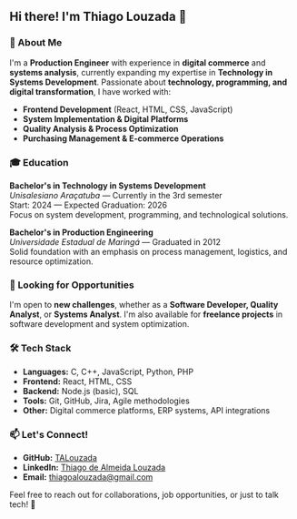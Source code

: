 ## Hi there! I'm Thiago Louzada 👋

### 🚀 About Me
I'm a **Production Engineer** with experience in **digital commerce** and **systems analysis**, currently expanding my expertise in **Technology in Systems Development**. Passionate about **technology, programming, and digital transformation**, I have worked with:

- **Frontend Development** (React, HTML, CSS, JavaScript)
- **System Implementation & Digital Platforms**
- **Quality Analysis & Process Optimization**
- **Purchasing Management & E-commerce Operations**

### 🎓 Education

**Bachelor's in Technology in Systems Development**  
*Unisalesiano Araçatuba* — Currently in the 3rd semester  
Start: 2024 — Expected Graduation: 2026  
Focus on system development, programming, and technological solutions.

**Bachelor's in Production Engineering**  
*Universidade Estadual de Maringá* — Graduated in 2012  
Solid foundation with an emphasis on process management, logistics, and resource optimization.

### 💼 Looking for Opportunities
I'm open to **new challenges**, whether as a **Software Developer, Quality Analyst**, or **Systems Analyst**. I'm also available for **freelance projects** in software development and system optimization.

### 🛠️ Tech Stack
- **Languages:** C, C++, JavaScript, Python, PHP
- **Frontend:** React, HTML, CSS
- **Backend:** Node.js (basic), SQL
- **Tools:** Git, GitHub, Jira, Agile methodologies
- **Other:** Digital commerce platforms, ERP systems, API integrations

### 📫 Let's Connect!
- **GitHub:** [TALouzada](https://github.com/TALouzada)
- **LinkedIn:** [Thiago de Almeida Louzada](https://www.linkedin.com/in/thiago-de-almeida-louzada/)
- **Email:** thiagoalouzada@gmail.com

Feel free to reach out for collaborations, job opportunities, or just to talk tech! 🚀
